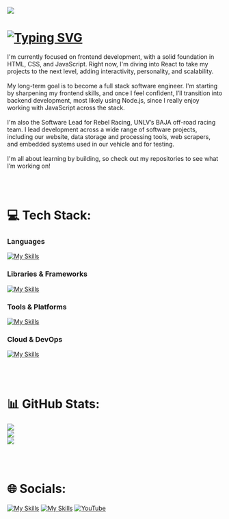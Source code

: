 ![](https://komarev.com/ghpvc/?username=gabegalindo&color=brightgreen&base=100&abbreviated=true)
# [![Typing SVG](https://readme-typing-svg.herokuapp.com?font=Inter&weight=500&size=64&duration=3000&pause=2000&color=FFFFFF&vCenter=true&width=500&height=70&lines=Hey%2C+I'm+Gabe)](https://git.io/typing-svg)  

I'm currently focused on frontend development, with a solid foundation in HTML, CSS, and JavaScript. Right now, I'm diving into React to take my projects to the next level, adding interactivity, personality, and scalability.<br><br>My long-term goal is to become a full stack software engineer. I'm starting by sharpening my frontend skills, and once I feel confident, I’ll transition into backend development, most likely using Node.js, since I really enjoy working with JavaScript across the stack.<br><br>I'm also the Software Lead for Rebel Racing, UNLV’s BAJA off-road racing team. I lead development across a wide range of software projects, including our website, data storage and processing tools, web scrapers, and embedded systems used in our vehicle and for testing.<br><br>I'm all about learning by building, so check out my repositories to see what I’m working on!

<br><br>
# 💻 Tech Stack:

### Languages
[![My Skills](https://skillicons.dev/icons?i=js,html,css,c,cpp,py,java,mysql,sqlite,perl)](https://skillicons.dev)

### Libraries & Frameworks
[![My Skills](https://skillicons.dev/icons?i=react)](https://skillicons.dev)

### Tools & Platforms
[![My Skills](https://skillicons.dev/icons?i=npm,webpack,babel,bootstrap,netlify,wordpress,figma,git,github,ps)](https://skillicons.dev)

### Cloud & DevOps
[![My Skills](https://skillicons.dev/icons?i=azure,aws)](https://skillicons.dev)

<br><br>
# 📊 GitHub Stats:

![](https://github-readme-stats.vercel.app/api?username=gabegalindo&theme=gruvbox&hide_border=false&include_all_commits=true&count_private=true)<br/>
![](https://nirzak-streak-stats.vercel.app/?user=gabegalindo&theme=gruvbox&hide_border=false)<br/>
![](https://github-readme-stats.vercel.app/api/top-langs/?username=gabegalindo&theme=gruvbox&hide_border=false&include_all_commits=true&count_private=true&layout=compact)

<br><br>
# 🌐 Socials:
[![My Skills](https://skillicons.dev/icons?i=linkedin)](www.linkedin.com/in/gabriel-galindo-0118b219b)
[![My Skills](https://skillicons.dev/icons?i=instagram)](https://instagram.com/gabegalindo)
[![YouTube](https://img.shields.io/badge/YouTube-%23FF0000.svg?logo=YouTube&logoColor=white)](https://youtube.com/@gabegalindo)

